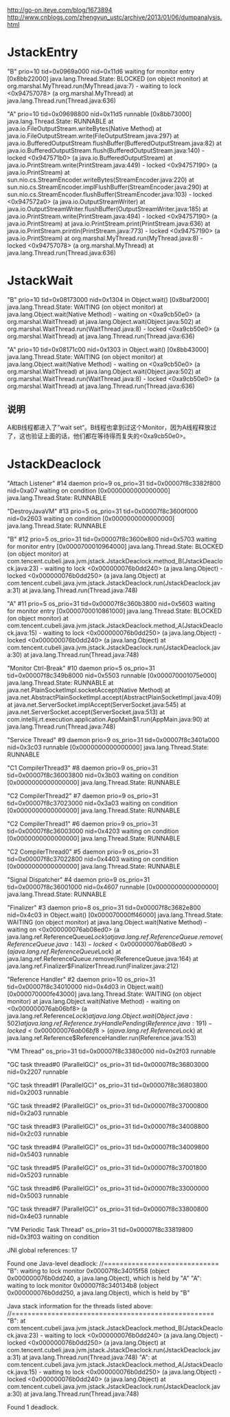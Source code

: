 http://go-on.iteye.com/blog/1673894
http://www.cnblogs.com/zhengyun_ustc/archive/2013/01/06/dumpanalysis.html

# JstackEntry

"B" prio=10 tid=0x0969a000 nid=0x11d6 waiting for monitor entry [0x8bb22000]
   java.lang.Thread.State: BLOCKED (on object monitor)
    at org.marshal.MyThread.run(MyThread.java:7)
    - waiting to lock <0x94757078> (a org.marshal.MyThread)
    at java.lang.Thread.run(Thread.java:636)

"A" prio=10 tid=0x09698800 nid=0x11d5 runnable [0x8bb73000]
   java.lang.Thread.State: RUNNABLE
    at java.io.FileOutputStream.writeBytes(Native Method)
    at java.io.FileOutputStream.write(FileOutputStream.java:297)
    at java.io.BufferedOutputStream.flushBuffer(BufferedOutputStream.java:82)
    at java.io.BufferedOutputStream.flush(BufferedOutputStream.java:140)
    - locked <0x947571b0> (a java.io.BufferedOutputStream)
    at java.io.PrintStream.write(PrintStream.java:449)
    - locked <0x94757190> (a java.io.PrintStream)
    at sun.nio.cs.StreamEncoder.writeBytes(StreamEncoder.java:220)
    at sun.nio.cs.StreamEncoder.implFlushBuffer(StreamEncoder.java:290)
    at sun.nio.cs.StreamEncoder.flushBuffer(StreamEncoder.java:103)
    - locked <0x947572a0> (a java.io.OutputStreamWriter)
    at java.io.OutputStreamWriter.flushBuffer(OutputStreamWriter.java:185)
    at java.io.PrintStream.write(PrintStream.java:494)
    - locked <0x94757190> (a java.io.PrintStream)
    at java.io.PrintStream.print(PrintStream.java:636)
    at java.io.PrintStream.println(PrintStream.java:773)
    - locked <0x94757190> (a java.io.PrintStream)
    at org.marshal.MyThread.run(MyThread.java:8)
    - locked <0x94757078> (a org.marshal.MyThread)
    at java.lang.Thread.run(Thread.java:636)

# JstackWait

  "B" prio=10 tid=0x08173000 nid=0x1304 in Object.wait() [0x8baf2000]
     java.lang.Thread.State: WAITING (on object monitor)
      at java.lang.Object.wait(Native Method)
      - waiting on <0xa9cb50e0> (a org.marshal.WaitThread)
      at java.lang.Object.wait(Object.java:502)
      at org.marshal.WaitThread.run(WaitThread.java:8)
      - locked <0xa9cb50e0> (a org.marshal.WaitThread)
      at java.lang.Thread.run(Thread.java:636)

  "A" prio=10 tid=0x08171c00 nid=0x1303 in Object.wait() [0x8bb43000]
     java.lang.Thread.State: WAITING (on object monitor)
      at java.lang.Object.wait(Native Method)
      - waiting on <0xa9cb50e0> (a org.marshal.WaitThread)
      at java.lang.Object.wait(Object.java:502)
      at org.marshal.WaitThread.run(WaitThread.java:8)
      - locked <0xa9cb50e0> (a org.marshal.WaitThread)
      at java.lang.Thread.run(Thread.java:636)
## 说明
A和B线程都进入了”wait set“。B线程也拿到过这个Monitor，因为A线程释放过了，这也验证上面的话，他们都在等待得而复失的<0xa9cb50e0>。

# JstackDeaclock
"Attach Listener" #14 daemon prio=9 os_prio=31 tid=0x00007f8c3382f800 nid=0xa07 waiting on condition [0x0000000000000000]
   java.lang.Thread.State: RUNNABLE

"DestroyJavaVM" #13 prio=5 os_prio=31 tid=0x00007f8c3600f000 nid=0x2603 waiting on condition [0x0000000000000000]
   java.lang.Thread.State: RUNNABLE

"B" #12 prio=5 os_prio=31 tid=0x00007f8c3600e800 nid=0x5703 waiting for monitor entry [0x0000700010964000]
   java.lang.Thread.State: BLOCKED (on object monitor)
        at com.tencent.cubeli.java.jvm.jstack.JstackDeaclock.method_B(JstackDeaclock.java:23)
        - waiting to lock <0x000000076b0dd240> (a java.lang.Object)
        - locked <0x000000076b0dd250> (a java.lang.Object)
        at com.tencent.cubeli.java.jvm.jstack.JstackDeaclock.run(JstackDeaclock.java:31)
        at java.lang.Thread.run(Thread.java:748)

"A" #11 prio=5 os_prio=31 tid=0x00007f8c360b3800 nid=0x5603 waiting for monitor entry [0x0000700010861000]
   java.lang.Thread.State: BLOCKED (on object monitor)
        at com.tencent.cubeli.java.jvm.jstack.JstackDeaclock.method_A(JstackDeaclock.java:15)
        - waiting to lock <0x000000076b0dd250> (a java.lang.Object)
        - locked <0x000000076b0dd240> (a java.lang.Object)
        at com.tencent.cubeli.java.jvm.jstack.JstackDeaclock.run(JstackDeaclock.java:30)
        at java.lang.Thread.run(Thread.java:748)

"Monitor Ctrl-Break" #10 daemon prio=5 os_prio=31 tid=0x00007f8c349b8000 nid=0x5503 runnable [0x000070001075e000]
   java.lang.Thread.State: RUNNABLE
        at java.net.PlainSocketImpl.socketAccept(Native Method)
        at java.net.AbstractPlainSocketImpl.accept(AbstractPlainSocketImpl.java:409)
        at java.net.ServerSocket.implAccept(ServerSocket.java:545)
        at java.net.ServerSocket.accept(ServerSocket.java:513)
        at com.intellij.rt.execution.application.AppMain$1.run(AppMain.java:90)
        at java.lang.Thread.run(Thread.java:748)

"Service Thread" #9 daemon prio=9 os_prio=31 tid=0x00007f8c3401a000 nid=0x3c03 runnable [0x0000000000000000]
   java.lang.Thread.State: RUNNABLE

"C1 CompilerThread3" #8 daemon prio=9 os_prio=31 tid=0x00007f8c36003800 nid=0x3b03 waiting on condition [0x0000000000000000]
   java.lang.Thread.State: RUNNABLE

"C2 CompilerThread2" #7 daemon prio=9 os_prio=31 tid=0x00007f8c37023000 nid=0x3a03 waiting on condition [0x0000000000000000]
   java.lang.Thread.State: RUNNABLE

"C2 CompilerThread1" #6 daemon prio=9 os_prio=31 tid=0x00007f8c36003000 nid=0x4203 waiting on condition [0x0000000000000000]
   java.lang.Thread.State: RUNNABLE

"C2 CompilerThread0" #5 daemon prio=9 os_prio=31 tid=0x00007f8c37022800 nid=0x4403 waiting on condition [0x0000000000000000]
   java.lang.Thread.State: RUNNABLE

"Signal Dispatcher" #4 daemon prio=9 os_prio=31 tid=0x00007f8c36001000 nid=0x4607 runnable [0x0000000000000000]
   java.lang.Thread.State: RUNNABLE

"Finalizer" #3 daemon prio=8 os_prio=31 tid=0x00007f8c3682e800 nid=0x4c03 in Object.wait() [0x000070000ff46000]
   java.lang.Thread.State: WAITING (on object monitor)
        at java.lang.Object.wait(Native Method)
        - waiting on <0x000000076ab08ed0> (a java.lang.ref.ReferenceQueue$Lock)
        at java.lang.ref.ReferenceQueue.remove(ReferenceQueue.java:143)
        - locked <0x000000076ab08ed0> (a java.lang.ref.ReferenceQueue$Lock)
        at java.lang.ref.ReferenceQueue.remove(ReferenceQueue.java:164)
        at java.lang.ref.Finalizer$FinalizerThread.run(Finalizer.java:212)

"Reference Handler" #2 daemon prio=10 os_prio=31 tid=0x00007f8c34010000 nid=0x4d03 in Object.wait() [0x000070000fe43000]
   java.lang.Thread.State: WAITING (on object monitor)
        at java.lang.Object.wait(Native Method)
        - waiting on <0x000000076ab06bf8> (a java.lang.ref.Reference$Lock)
        at java.lang.Object.wait(Object.java:502)
        at java.lang.ref.Reference.tryHandlePending(Reference.java:191)
        - locked <0x000000076ab06bf8> (a java.lang.ref.Reference$Lock)
        at java.lang.ref.Reference$ReferenceHandler.run(Reference.java:153)

"VM Thread" os_prio=31 tid=0x00007f8c3380c000 nid=0x2f03 runnable

"GC task thread#0 (ParallelGC)" os_prio=31 tid=0x00007f8c36803000 nid=0x2207 runnable

"GC task thread#1 (ParallelGC)" os_prio=31 tid=0x00007f8c36803800 nid=0x2003 runnable

"GC task thread#2 (ParallelGC)" os_prio=31 tid=0x00007f8c37000800 nid=0x2a03 runnable

"GC task thread#3 (ParallelGC)" os_prio=31 tid=0x00007f8c34008800 nid=0x2c03 runnable

"GC task thread#4 (ParallelGC)" os_prio=31 tid=0x00007f8c34009800 nid=0x5403 runnable

"GC task thread#5 (ParallelGC)" os_prio=31 tid=0x00007f8c37001800 nid=0x5203 runnable

"GC task thread#6 (ParallelGC)" os_prio=31 tid=0x00007f8c33000000 nid=0x5003 runnable

"GC task thread#7 (ParallelGC)" os_prio=31 tid=0x00007f8c33800800 nid=0x4e03 runnable

"VM Periodic Task Thread" os_prio=31 tid=0x00007f8c33819800 nid=0x3f03 waiting on condition

JNI global references: 17


Found one Java-level deadlock:
//=============================
"B":
  waiting to lock monitor 0x00007f8c34015f58 (object 0x000000076b0dd240, a java.lang.Object),
  which is held by "A"
"A":
  waiting to lock monitor 0x00007f8c340134b8 (object 0x000000076b0dd250, a java.lang.Object),
  which is held by "B"

Java stack information for the threads listed above:
//===================================================
"B":
        at com.tencent.cubeli.java.jvm.jstack.JstackDeaclock.method_B(JstackDeaclock.java:23)
        - waiting to lock <0x000000076b0dd240> (a java.lang.Object)
        - locked <0x000000076b0dd250> (a java.lang.Object)
        at com.tencent.cubeli.java.jvm.jstack.JstackDeaclock.run(JstackDeaclock.java:31)
        at java.lang.Thread.run(Thread.java:748)
"A":
        at com.tencent.cubeli.java.jvm.jstack.JstackDeaclock.method_A(JstackDeaclock.java:15)
        - waiting to lock <0x000000076b0dd250> (a java.lang.Object)
        - locked <0x000000076b0dd240> (a java.lang.Object)
        at com.tencent.cubeli.java.jvm.jstack.JstackDeaclock.run(JstackDeaclock.java:30)
        at java.lang.Thread.run(Thread.java:748)

Found 1 deadlock.
